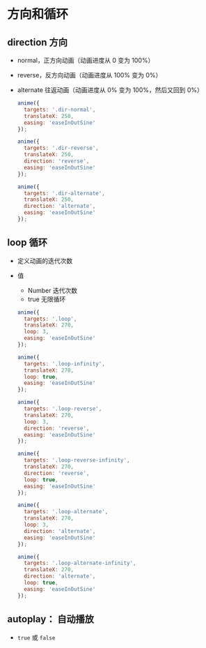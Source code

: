 # 方向和循环

## direction 方向

+ normal，正方向动画（动画进度从 0 变为 100%）
+ reverse，反方向动画（动画进度从 100% 变为 0%）
+ alternate 往返动画（动画进度从 0% 变为 100%，然后又回到 0%）

  ```js
  anime({
    targets: '.dir-normal',
    translateX: 250,
    easing: 'easeInOutSine'
  });

  anime({
    targets: '.dir-reverse',
    translateX: 250,
    direction: 'reverse',
    easing: 'easeInOutSine'
  });

  anime({
    targets: '.dir-alternate',
    translateX: 250,
    direction: 'alternate',
    easing: 'easeInOutSine'
  });
  ```

## loop 循环

+ 定义动画的迭代次数

+ 值

  + Number 迭代次数
  + true 无限循环

  ```js
  anime({
    targets: '.loop',
    translateX: 270,
    loop: 3,
    easing: 'easeInOutSine'
  });

  anime({
    targets: '.loop-infinity',
    translateX: 270,
    loop: true,
    easing: 'easeInOutSine'
  });

  anime({
    targets: '.loop-reverse',
    translateX: 270,
    loop: 3,
    direction: 'reverse',
    easing: 'easeInOutSine'
  });

  anime({
    targets: '.loop-reverse-infinity',
    translateX: 270,
    direction: 'reverse',
    loop: true,
    easing: 'easeInOutSine'
  });

  anime({
    targets: '.loop-alternate',
    translateX: 270,
    loop: 3,
    direction: 'alternate',
    easing: 'easeInOutSine'
  });

  anime({
    targets: '.loop-alternate-infinity',
    translateX: 270,
    direction: 'alternate',
    loop: true,
    easing: 'easeInOutSine'
  });
  ```

## autoplay： 自动播放

+ `true` 或 `false`
